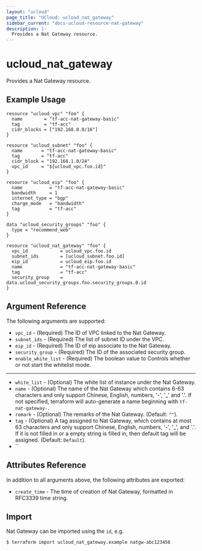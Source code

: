 ```yaml
---
layout: "ucloud"
page_title: "UCloud: ucloud_nat_gateway"
sidebar_current: "docs-ucloud-resource-nat-gateway"
description: |-
  Provides a Nat Gateway resource.
---
```


# ucloud_nat_gateway

Provides a Nat Gateway resource.

## Example Usage

```hcl
resource "ucloud_vpc" "foo" {
  name        = "tf-acc-nat-gateway-basic"
  tag         = "tf-acc"
  cidr_blocks = ["192.168.0.0/16"]
}

resource "ucloud_subnet" "foo" {
  name       = "tf-acc-nat-gateway-basic"
  tag        = "tf-acc"
  cidr_block = "192.168.1.0/24"
  vpc_id     = "${ucloud_vpc.foo.id}"
}

resource "ucloud_eip" "foo" {
  name          = "tf-acc-nat-gateway-basic"
  bandwidth     = 1
  internet_type = "bgp"
  charge_mode   = "bandwidth"
  tag           = "tf-acc"
}

data "ucloud_security_groups" "foo" {
  type = "recommend_web"
}

resource "ucloud_nat_gateway" "foo" {
  vpc_id            = ucloud_vpc.foo.id
  subnet_ids        = [ucloud_subnet.foo.id]
  eip_id            = ucloud_eip.foo.id
  name              = "tf-acc-nat-gateway-basic"
  tag               = "tf-acc"
  security_group    = data.ucloud_security_groups.foo.security_groups.0.id
}
```

## Argument Reference

The following arguments are supported:

* `vpc_id` - (Required) The ID of VPC linked to the Nat Gateway. 
* `subnet_ids` - (Required) The list of subnet ID under the VPC.
* `eip_id` - (Required) The ID of eip associate to the Nat Gateway. 
* `security_group` - (Required) The ID of the associated security group.
* `enable_white_list` - (Required) The boolean value to Controls whether or not start the whitelist mode.

- - -

* `white_list` - (Optional) The white list of instance under the Nat Gateway.
* `name` - (Optional) The name of the Nat Gateway which contains 6-63 characters and only support Chinese, English, numbers, '-', '_' and '.'. If not specified, terraform will auto-generate a name beginning with `tf-nat-gateway-`.
* `remark` - (Optional) The remarks of the Nat Gateway. (Default: `""`).
* `tag` - (Optional) A tag assigned to Nat Gateway, which contains at most 63 characters and only support Chinese, English, numbers, '-', '_', and '.'. If it is not filled in or a empty string is filled in, then default tag will be assigned. (Default: `Default`).
* ``
## Attributes Reference

In addition to all arguments above, the following attributes are exported:

* `create_time` - The time of creation of Nat Gateway, formatted in RFC3339 time string.

## Import

Nat Gateway can be imported using the `id`, e.g.

```
$ terraform import ucloud_nat_gateway.example natgw-abc123456
```
